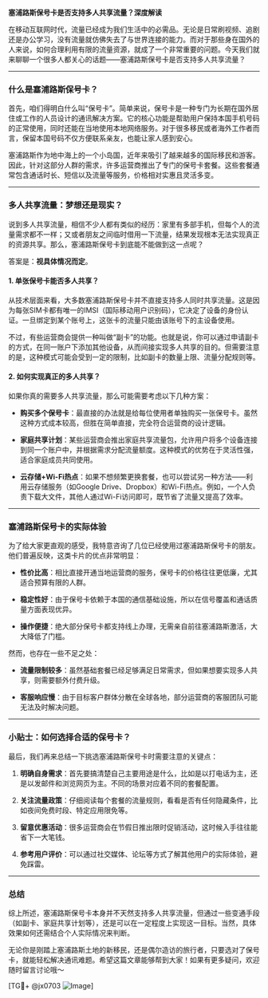 **塞浦路斯保号卡是否支持多人共享流量？深度解读**

在移动互联网时代，流量已经成为我们生活中的必需品。无论是日常刷视频、追剧还是办公学习，没有流量就仿佛失去了与世界连接的能力。而对于那些身在国外的人来说，如何合理利用有限的流量资源，就成了一个非常重要的问题。今天我们就来聊聊一个很多人都关心的话题——塞浦路斯保号卡是否支持多人共享流量？

---

### 什么是塞浦路斯保号卡？

首先，咱们得明白什么叫“保号卡”。简单来说，保号卡是一种专门为长期在国外居住或工作的人员设计的通讯解决方案。它的核心功能是帮助用户保持本国手机号码的正常使用，同时还能在当地使用本地网络服务。对于很多移民或者海外工作者而言，保留本国号码不仅方便联系亲友，也能让家人感到安心。

塞浦路斯作为地中海上的一个小岛国，近年来吸引了越来越多的国际移民和游客。因此，针对这部分人群的需求，许多运营商推出了专门的保号卡套餐。这些套餐通常包含通话时长、短信以及流量等服务，价格相对实惠且灵活多变。

---

### 多人共享流量：梦想还是现实？

说到多人共享流量，相信不少人都有类似的经历：家里有多部手机，但每个人的流量需求都不一样；又或者朋友之间临时借用一下流量，结果发现根本无法实现真正的资源共享。那么，塞浦路斯保号卡到底能不能做到这一点呢？

答案是：**视具体情况而定**。

#### 1. **单张保号卡能否多人共享？**
从技术层面来看，大多数塞浦路斯保号卡并不直接支持多人同时共享流量。这是因为每张SIM卡都有唯一的IMSI（国际移动用户识别码），它决定了设备的身份认证。一旦绑定到某个账号上，这张卡的流量只能由该账号下的主设备使用。

不过，有些运营商会提供一种叫做“副卡”的功能。也就是说，你可以通过申请副卡的方式，在同一账户下添加其他设备，从而间接实现多人共享的目的。但需要注意的是，这种模式可能会受到一定的限制，比如副卡的数量上限、流量分配规则等。

#### 2. **如何实现真正的多人共享？**
如果你真的需要多人共享流量，那么可能需要考虑以下几种方案：

- **购买多个保号卡**：最直接的办法就是给每位使用者单独购买一张保号卡。虽然这种方式成本较高，但胜在简单直接，完全符合运营商的设计逻辑。
  
- **家庭共享计划**：某些运营商会推出家庭共享流量包，允许用户将多个设备连接到同一个账户中，并根据需求分配流量额度。这种模式的优势在于灵活性强，适合家庭成员共同使用。

- **云存储+Wi-Fi热点**：如果不想频繁更换套餐，也可以尝试另一种方法——利用云存储服务（如Google Drive、Dropbox）和Wi-Fi热点。例如，一个人负责下载大文件，其他人通过Wi-Fi访问即可，既节省了流量又提高了效率。

---

### 塞浦路斯保号卡的实际体验

为了给大家更直观的感受，我特意咨询了几位已经使用过塞浦路斯保号卡的朋友。他们普遍反映，这类卡片的优点非常明显：

- **性价比高**：相比直接开通当地运营商的服务，保号卡的价格往往更低廉，尤其适合预算有限的人群。
  
- **稳定性好**：由于保号卡依赖于本国的通信基础设施，所以在信号覆盖和通话质量方面表现优异。

- **操作便捷**：绝大部分保号卡都支持线上办理，无需亲自前往塞浦路斯激活，大大降低了门槛。

然而，也存在一些不足之处：

- **流量限制较多**：虽然基础套餐已经足够满足日常需求，但如果想要实现多人共享，则需要额外付费升级。

- **客服响应慢**：由于目标客户群体分散在全球各地，部分运营商的客服团队可能无法及时解决问题。

---

### 小贴士：如何选择合适的保号卡？

最后，我们再来总结一下挑选塞浦路斯保号卡时需要注意的关键点：

1. **明确自身需求**：首先要搞清楚自己主要用途是什么，比如是以打电话为主，还是以发邮件和浏览网页为主。不同的场景对应着不同的套餐配置。

2. **关注流量政策**：仔细阅读每个套餐的流量规则，看看是否有任何隐藏条件，比如夜间免费时段、特定应用限免等。

3. **留意优惠活动**：很多运营商会在节假日推出限时促销活动，这时候入手往往能省下一大笔钱。

4. **参考用户评价**：可以通过社交媒体、论坛等方式了解其他用户的实际体验，避免踩雷。

---

### 总结

综上所述，塞浦路斯保号卡本身并不天然支持多人共享流量，但通过一些变通手段（如副卡、家庭共享计划等），还是可以在一定程度上实现这一目标。当然，具体效果如何还需结合个人实际情况来判断。

无论你是刚踏上塞浦路斯土地的新移民，还是偶尔造访的旅行者，只要选对了保号卡，就能轻松解决通讯难题。希望这篇文章能够帮到大家！如果有更多疑问，欢迎随时留言讨论哦～

[TG💪+ @jx0703 ![Image](https://github.com/user-attachments/assets/dbca1d08-cadb-493c-b0ec-ad6f7a83f270)]